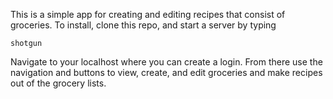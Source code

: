 This is a simple app for creating and editing recipes that consist of groceries.
To install, clone this repo, and start a server by typing
```
shotgun
```
Navigate to your localhost where you can create a login. From there use the navigation and buttons to view, create, and edit groceries and make recipes out of the grocery lists.